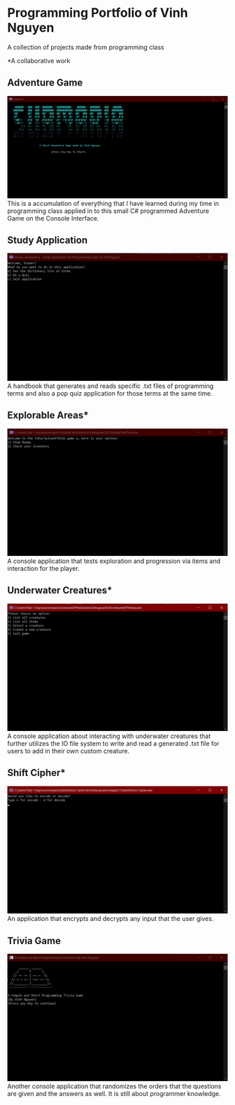 # Programming Portfolio of Vinh Nguyen
A collection of projects made from programming class

*A collaborative work

## Adventure Game
![Image of Adventure Game Submaria](https://raw.githubusercontent.com/VN-That1Guy/VN-That1Guy.github.io/1aa3d6dd764c970de1d180f18985adc0c09d08a7/images/AdventureGame.jpg)
This is a accumulation of everything that I have learned during my time in programming class applied in to this small C# programmed Adventure Game on the Console Interface.

## Study Application
![Image of Study Application](https://github.com/VN-That1Guy/VN-That1Guy.github.io/blob/1aa3d6dd764c970de1d180f18985adc0c09d08a7/images/StudyApplication.jpg)
A handbook that generates and reads specific .txt files of programming terms and also a pop quiz application for those terms at the same time.

## Explorable Areas*
![image of Explorable Areas randomly named TooEarlyCantThink](https://github.com/VN-That1Guy/VN-That1Guy.github.io/blob/1aa3d6dd764c970de1d180f18985adc0c09d08a7/images/ExplorableAreas.jpg)
A console application that tests exploration and progression via items and interaction for the player.

## Underwater Creatures*
![Image of Sea Creatures](https://github.com/VN-That1Guy/VN-That1Guy.github.io/blob/1aa3d6dd764c970de1d180f18985adc0c09d08a7/images/SeaCreatures.jpg)
A console application about interacting with underwater creatures that further utilizes the IO file system to write and read a generated .txt file for users to add in their own custom creature.

## Shift Cipher*
![Image of Shift Cipher](https://github.com/VN-That1Guy/VN-That1Guy.github.io/blob/1aa3d6dd764c970de1d180f18985adc0c09d08a7/images/ShiftCypher.jpg)
An application that encrypts and decrypts any input that the user gives.

## Trivia Game
![Image of Trivia Game](https://github.com/VN-That1Guy/VN-That1Guy.github.io/blob/1aa3d6dd764c970de1d180f18985adc0c09d08a7/images/TriviaGame.jpg)
Another console application that randomizes the orders that the questions are given and the answers as well. It is still about programmer knowledge.
